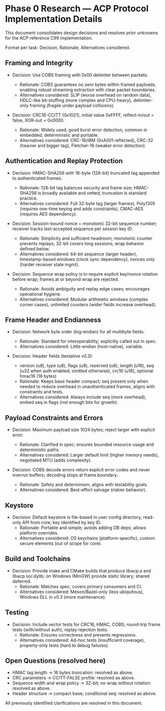 # Phase 0 Research — ACP Protocol Implementation Details

This document consolidates design decisions and resolves prior unknowns for the ACP reference C99 implementation.

Format per task: Decision, Rationale, Alternatives considered.

## Framing and Integrity

- Decision: Use COBS framing with 0x00 delimiter between packets.
  - Rationale: COBS guarantees no zero bytes within framed payloads, enabling robust streaming extraction with clear packet boundaries.
  - Alternatives considered: SLIP (worse overhead on random data), HDLC-like bit-stuffing (more complex and CPU-heavy), delimiter-only framing (fragile under payload collisions).

- Decision: CRC16-CCITT (0x1021), initial value 0xFFFF, reflect-in/out = false, XOR-out = 0x0000.
  - Rationale: Widely used, good burst error detection, common in embedded; deterministic and portable.
  - Alternatives considered: CRC-16/IBM (0xA001 reflected), CRC-32 (heavier and bigger tag), Fletcher-16 (weaker error detection).

## Authentication and Replay Protection

- Decision: HMAC-SHA256 with 16-byte (128-bit) truncated tag appended to authenticated frames.
  - Rationale: 128-bit tag balances security and frame size; HMAC-SHA256 is broadly available and vetted; truncation is standard practice.
  - Alternatives considered: Full 32-byte tag (larger frames), Poly1305 (requires one-time keying and adds constraints), CMAC-AES (requires AES dependency).

- Decision: Session-bound nonce + monotonic 32-bit sequence number; receiver tracks last-accepted sequence per session key ID.
  - Rationale: Simplicity and sufficient headroom; monotonic counter prevents replays; 32-bit covers long sessions; wrap behavior defined below.
  - Alternatives considered: 64-bit sequence (larger header), timestamp-based windows (clock sync dependency), nonces only (harder receiver state mgmt).

- Decision: Sequence wrap policy is to require explicit key/nonce rotation before wrap; frames at or beyond wrap are rejected.
  - Rationale: Avoids ambiguity and replay edge cases; encourages operational hygiene.
  - Alternatives considered: Modular arithmetic windows (complex corner cases), unlimited counters (wider fields increase overhead).

## Frame Header and Endianness

- Decision: Network byte order (big-endian) for all multibyte fields.
  - Rationale: Standard for interoperability; explicitly called out in spec.
  - Alternatives considered: Little-endian (host-native), variable.

- Decision: Header fields (tentative v0.3):
  - version (u8), type (u8), flags (u8), reserved (u8), length (u16), seq (u32 when auth enabled; omitted otherwise), crc16 (u16), optional hmac16 (16 bytes)
  - Rationale: Keeps base header compact; seq present only when needed to reduce overhead in unauthenticated frames; aligns with constraints and tests.
  - Alternatives considered: Always include seq (more overhead), embed seq in flags (not enough bits for growth).

## Payload Constraints and Errors

- Decision: Maximum payload size 1024 bytes; reject larger with explicit error.
  - Rationale: Clarified in spec; ensures bounded resource usage and deterministic paths.
  - Alternatives considered: Larger default limit (higher memory needs), negotiated MTU (adds complexity).

- Decision: COBS decode errors return explicit error codes and never overrun buffers; decoding stops at frame boundary.
  - Rationale: Safety and determinism; aligns with testability goals.
  - Alternatives considered: Best-effort salvage (riskier behavior).

## Keystore

- Decision: Default keystore is file-based in user config directory, read-only API from core; key identified by key ID.
  - Rationale: Portable and simple; avoids adding DB deps; allows platform overrides.
  - Alternatives considered: OS keychains (platform-specific), custom secure elements (out of scope for core).

## Build and Toolchains

- Decision: Provide make and CMake builds that produce libacp.a and libacp.so/.dylib; on Windows (MinGW) provide static library; shared deferred.
  - Rationale: Matches spec; covers primary consumers and CI.
  - Alternatives considered: Meson/Bazel-only (less ubiquitous), Windows DLL in v0.3 (more maintenance).

## Testing

- Decision: Include vector tests for CRC16, HMAC, COBS; round-trip frame tests (with/without auth); replay rejection tests.
  - Rationale: Ensures correctness and prevents regressions.
  - Alternatives considered: Ad-hoc tests (insufficient coverage), property-only tests (hard to debug failures).

## Open Questions (resolved here)

- HMAC tag length → 16 bytes truncation: resolved as above.
- CRC parameters → CCITT-FALSE profile: resolved as above.
- Sequence width and wrap policy → 32-bit; no wrap without rotation: resolved as above.
- Header structure → compact base; conditional seq: resolved as above.

All previously identified clarifications are resolved in this document.
